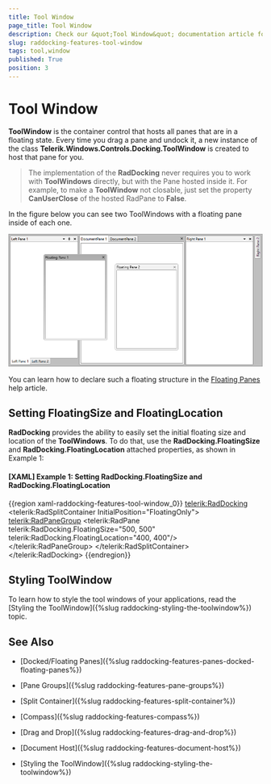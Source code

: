 ```yaml
---
title: Tool Window
page_title: Tool Window
description: Check our &quot;Tool Window&quot; documentation article for the RadDocking WPF control.
slug: raddocking-features-tool-window
tags: tool,window
published: True
position: 3
---
```


# Tool Window

__ToolWindow__ is the container control that hosts all panes that are in a floating state. Every time you drag a pane and undock it, a new instance of the class __Telerik.Windows.Controls.Docking.ToolWindow__ is created to host that pane for you.

>The implementation of the __RadDocking__ never requires you to work with __ToolWindows__ directly, but with the Pane hosted inside it. For example, to make a __ToolWindow__ not closable, just set the property __CanUserClose__ of the hosted RadPane to __False__.

In the figure below you can see two ToolWindows with a floating pane inside of each one.

![](images/RadDocking_Features_ToolWindow_010.png)

You can learn how to declare such a floating structure in the [Floating Panes](#Floating_Panes) help article.

## Setting FloatingSize and FloatingLocation

__RadDocking__ provides the ability to easily set the initial floating size and location of the __ToolWindows__. To do that, use the __RadDocking.FloatingSize__ and __RadDocking.FloatingLocation__ attached properties, as shown in Example 1:

#### __[XAML] Example 1: Setting RadDocking.FloatingSize and RadDocking.FloatingLocation__

{{region xaml-raddocking-features-tool-window_0}}
	<telerik:RadDocking>
	    <telerik:RadSplitContainer InitialPosition="FloatingOnly">
	        <telerik:RadPaneGroup>
	            <telerik:RadPane telerik:RadDocking.FloatingSize="500, 500" telerik:RadDocking.FloatingLocation="400, 400"/>
	        </telerik:RadPaneGroup>
	    </telerik:RadSplitContainer>
	</telerik:RadDocking>
{{endregion}}

## Styling ToolWindow

To learn how to style the tool windows of your applications, read the [Styling the ToolWindow]({%slug raddocking-styling-the-toolwindow%}) topic.

## See Also

 * [Docked/Floating Panes]({%slug raddocking-features-panes-docked-floating-panes%})

 * [Pane Groups]({%slug raddocking-features-pane-groups%})

 * [Split Container]({%slug raddocking-features-split-container%})

 * [Compass]({%slug raddocking-features-compass%})

 * [Drag and Drop]({%slug raddocking-features-drag-and-drop%})

 * [Document Host]({%slug raddocking-features-document-host%})

 * [Styling the ToolWindow]({%slug raddocking-styling-the-toolwindow%})
